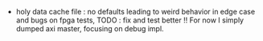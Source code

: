 - holy data cache file : no defaults leading to weird behavior in edge case and bugs on fpga tests, TODO : fix and test better !! For now I simply dumped axi master, focusing on debug impl.

